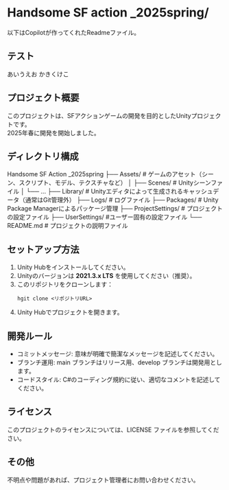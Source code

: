 # Handsome SF action _2025spring/
以下はCopilotが作ってくれたReadmeファイル｡

## テスト
あいうえお
かきくけこ

## プロジェクト概要
このプロジェクトは、SFアクションゲームの開発を目的としたUnityプロジェクトです。  
2025年春に開発を開始しました。

## ディレクトリ構成
Handsome SF Action _2025spring
├── Assets/ # ゲームのアセット（シーン、スクリプト、モデル、テクスチャなど）
│ ├── Scenes/ # Unityシーンファイル 
│ └── ... 
├── Library/ # Unityエディタによって生成されるキャッシュデータ（通常はGit管理外） 
├── Logs/ # ログファイル 
├── Packages/ # Unity Package Managerによるパッケージ管理 
├── ProjectSettings/ # プロジェクトの設定ファイル 
├── UserSettings/ #ユーザー固有の設定ファイル 
└── README.md # プロジェクトの説明ファイル

## セットアップ方法
1. Unity Hubをインストールしてください。
2. Unityのバージョンは **2021.3.x LTS** を使用してください（推奨）。
3. このリポジトリをクローンします：
    ```bas
    hgit clone <リポジトリURL>
4. Unity Hubでプロジェクトを開きます。

## 開発ルール
- コミットメッセージ: 意味が明確で簡潔なメッセージを記述してください。
- ブランチ運用: main ブランチはリリース用、develop ブランチは開発用とします。
- コードスタイル: C#のコーディング規約に従い、適切なコメントを記述してください。

## ライセンス
このプロジェクトのライセンスについては、LICENSE ファイルを参照してください。

## その他
不明点や問題があれば、プロジェクト管理者にお問い合わせください。